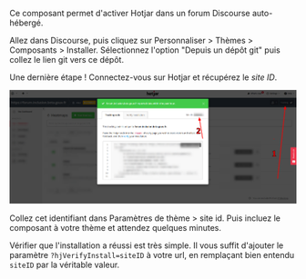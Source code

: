 Ce composant permet d'activer Hotjar dans un forum Discourse auto-hébergé. 

Allez dans Discourse, puis cliquez sur Personnaliser > Thèmes > Composants > Installer.
Sélectionnez l'option "Depuis un dépôt git" puis collez le lien git vers ce dépôt.

Une dernière étape ! Connectez-vous sur Hotjar et récupérez le _site ID_.

![Copie d'écran explicative](hotjar.png)

Collez cet identifiant dans Paramètres de thème > site id. Puis incluez le composant à votre thème et attendez quelques minutes. 

Vérifier que l'installation a réussi est très simple. Il vous suffit d'ajouter le paramètre `?hjVerifyInstall=siteID` à votre url, en remplaçant bien entendu `siteID` par la véritable valeur.

